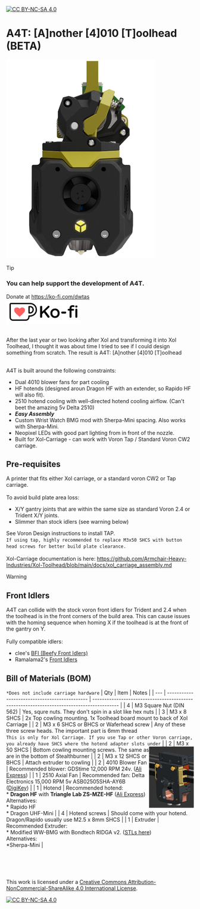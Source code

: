 [![CC BY-NC-SA 4.0][cc-by-nc-sa-shield]][cc-by-nc-sa]

# A4T: [A]nother [4]010 [T]oolhead (BETA)
<img src='docs/images/A4T_render.png' width=400 />

> [!TIP] 
> ### You can help support the development of A4T.<br/>
> Donate at https://ko-fi.com/dwtas<br/>
[![ko-fi](docs/images/Ko-fi_TextLogo.png)](https://ko-fi.com/dwtas)

<br/> 
After the last year or two looking after Xol and transforming it into Xol Toolhead, I thought it was about time I tried to see if I could design something from scratch. The result is A4T: [A]nother [4]010 [T]oolhead <br/><br/>

A4T is built around the following constraints:
* Dual 4010 blower fans for part cooling
* HF hotends (designed aroun Dragon HF with an extender, so Rapido HF will also fit).
* 2510 hotend cooling with well-directed hotend cooling airflow. (Can't beet the amazing 5v Delta 2510)
* ***Easy Assembly***
* Custom Wrist Watch BMG mod with Sherpa-Mini spacing. Also works with Sherpa-Mini.
* Neopixel LEDs with good part lighting from in front of the nozzle.
* Built for Xol-Carriage - can work with Voron Tap / Standard Voron CW2 carriage.

## Pre-requisites
A printer that fits either Xol carriage, or a standard voron CW2 or Tap carriage.<br/>
<br/>
To avoid build plate area loss:
- X/Y gantry joints that are within the same size as standard Voron 2.4 or Trident X/Y joints.
- Slimmer than stock idlers (see warning below) 

See Voron Design instructions to install TAP.<br/>
`If using tap, highly recommended to replace M3x50 SHCS with button head screws for better build plate clearance.`<br/>
<br/>
Xol-Carriage documentation is here: https://github.com/Armchair-Heavy-Industries/Xol-Toolhead/blob/main/docs/xol_carriage_assembly.md<br/>

> [!WARNING]
> ## Front Idlers  
> A4T can collide with the stock voron front idlers for Trident and 2.4 when the toolhead is in the front corners of the build area. This can cause issues with the homing sequence when homing X if the toolhead is at the front of the gantry on Y. <br/><br/>
> Fully compatible idlers:<br/>
> * clee's [BFI (Beefy Front Idlers)](https://github.com/clee/VoronBFI)  <br/>
> * Ramalama2's [Front Idlers](https://github.com/Ramalama2/Voron-2-Mods/tree/main/Front_Idlers)  

## Bill of Materials (BOM)
`*Does not include carriage hardware`
| Qty | Item                                          | Notes                                                                                     |
| --- | --------------------------------------------- | ----------------------------------------------------------------------------------------- |
| 4   | M3 Square Nut (DIN 562)                       | Yes, squre nuts. They don't spin in a slot like hex nuts                                  |
| 3   | M3 x 8 SHCS                                   | 2x Top cowling mounting. 1x Toolhead board mount to back of Xol Carriage                  |
| 2   | M3 x 6 SHCS or BHCS or Waferhead screw        | Any of these three screw heads. The important part is 6mm thread <br/> `This is only for Xol Carriage. If you use Tap or other Voron carriage, you already have SHCS where the hotend adapter slots under` <img src='docs/images/xol_carriage_screws.png' width=120 alt="tap screws" align='right'> | 
| 2   | M3 x 50 SHCS                                  | Bottom cowling mounting screws. The same as are in the bottom of Stealthburner            |
| 2   | M3 x 12 SHCS or BHCS                          | Attach extruder to cowling                                                                |
| 2   | 4010 Blower Fan                               | Recommended blower: GDStime 12,000 RPM 24v. (<a href="https://www.aliexpress.com/item/32798634077.html">Ali Express</a>)                                                        |
| 1   | 2510 Axial Fan                                | Recommended fan: Delta Electronics 15,000 RPM 5v ASB02505SHA-AY6B (<a href="https://www.digikey.com/en/products/detail/delta-electronics/ASB02505SHA-AY6B/7491489">DigiKey</a>) |
| 1   | Hotend                                        | Recommended hotend:<br/>*  **Dragon HF** with **Triangle Lab ZS-MZE-HF** (<a href="https://www.aliexpress.com/item/1005006402646093.html">Ali Express</a>) <br/> Alternatives: <br/>* Rapido HF<br/>* Dragon UHF-Mini                                    |
| 4   | Hotend screws                                 | Should come with your hotend. Dragon/Rapido usually use M2.5 x 8mm SHCS                   |
| 1   | Extruder                                      | Recommended Extruder:<br/>* Modified WW-BMG with Bondtech RIDGA v2. ([STLs here](STL))<br/> Alternatives: <br/>*Sherpa-Mini   |

<br/><br/><br/><br/>
This work is licensed under a
[Creative Commons Attribution-NonCommercial-ShareAlike 4.0 International License][cc-by-nc-sa].

[![CC BY-NC-SA 4.0][cc-by-nc-sa-image]][cc-by-nc-sa]

[cc-by-nc-sa]: http://creativecommons.org/licenses/by-nc-sa/4.0/
[cc-by-nc-sa-image]: https://licensebuttons.net/l/by-nc-sa/4.0/88x31.png
[cc-by-nc-sa-shield]: https://img.shields.io/badge/License-CC%20BY--NC--SA%204.0-lightgrey.svg

